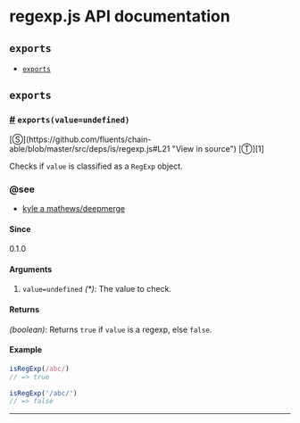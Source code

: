 # regexp.js API documentation

<!-- div class="toc-container" -->

<!-- div -->

## `exports`
* <a href="#exports">`exports`</a>

<!-- /div -->

<!-- /div -->

<!-- div class="doc-container" -->

<!-- div -->

## `exports`

<!-- div -->

<h3 id="exports"><a href="#exports">#</a>&nbsp;<code>exports(value=undefined)</code></h3>
[&#x24C8;](https://github.com/fluents/chain-able/blob/master/src/deps/is/regexp.js#L21 "View in source") [&#x24C9;][1]

Checks if `value` is classified as a `RegExp` object.


### @see 

* <a href="https://github.com/KyleAMathews/deepmerge">kyle a mathews/deepmerge</a>
#### Since
0.1.0

#### Arguments
1. `value=undefined` *(&#42;)*: The value to check.

#### Returns
*(boolean)*: Returns `true` if `value` is a regexp, else `false`.

#### Example
```js
isRegExp(/abc/)
// => true

isRegExp('/abc/')
// => false

```
---

<!-- /div -->

<!-- /div -->

<!-- /div -->

 [1]: #exports "Jump back to the TOC."
